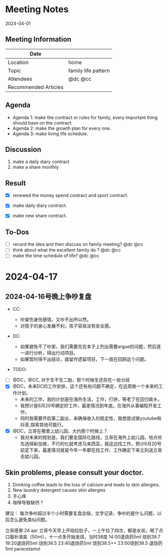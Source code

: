 # Meeting Notes
2024-04-01 


## Meeting Information
| Date                 |                                        |
| ---                  | ---                                    |
| Location             | home                                   |
| Topic                | family life pattern                    |
| Attendees            | @dc @cc                                |
| Recommended Articles |                                        |


## Agenda
- Agenda 1: make the contract or rules for family, every important thing should base on the contract.
- Agenda 2: make the growth plan for every one.
- Agenda 3: make living life schedule.

## Discussion
1. make a daily diary contract
2. make a share monthly

## Result
- [x] renewed the money spend contract and sport contract.
- [x] make daily diary contract.
- [x] make new share contract.


## To-Dos
- [ ] record the idea and then discuss on family meeting? @dc @cc
- [ ] think about what the excellent family do ? @dc @cc
- [ ] make the time schedule of life? @dc @cc

# 2024-04-17
## 2024-04-16号晚上争吵复盘
- CC:
  - 吵架伤身伤感情，又吵不出所以然。
  - 对孩子的身心发展不利，孩子容易没有安全感。
- DC:
  - 如果避免不了吵架，我们需要先在本子上列出需要argue的问题，然后逐一进行分析，得出行动项目。
  - 如果暂时得不出结论，就留作遗留项目，下一周在回顾这个问题。


- TODO: 
- [ ] @DC，@CC, 对于生不生二胎，那个时候生还存在一些分歧
- [x] @DC，未来DC的工作安排，这个还有些问题不确定，在这周做一个未来的工作计划。
  - 未来的工作，我的计划是在海外生活，工作，打拼，等老了在回归故乡。
  - 我预计是6月20号确定好工作，最差情况到年底。在海外从事编程开发工作。
  - 同时我需要开启第二副业，来确保收入的稳定性，我想尝试做youtube和抖音,探索其他可能行。
- [x] @DC，立哥在哪里上幼儿园，大约那个时候上？
  - 我对未来的规划是，我们要走国际化路线，立哥在海外上幼儿园，地点优先选择新加坡，不行的化就考虑马来西亚。我这边找工作，预计6月20号前定下来，最差情况就是今年一年都在找工作，工作确定下来立刻送立哥去幼儿园。

## Skin problems, please consult your doctor.
1. Drinking coffee leads to the loss of calcium and leads to skin allergies.
2. New laundry detergent causes skin allergies
3. 手心痒
4. 咖啡导致缺钙？


建议：
 每次争吵超过半个小时需要复盘总结，文字记录，争吵的是什么问题，以后怎么避免类似问题。


立哥感冒:24 apr
立哥今天早上开始拉肚子，一上午拉了四次，都是水状。喝了点口服补液盐（50ml），十一点多开始发烧，当时38度
14:00退烧药5ml   烧到38.7
19:20退烧药5ml    烧到38.5
23:40退烧药5ml   烧到38.5++
23:50烧到38.5 退烧药5ml paracetamol 